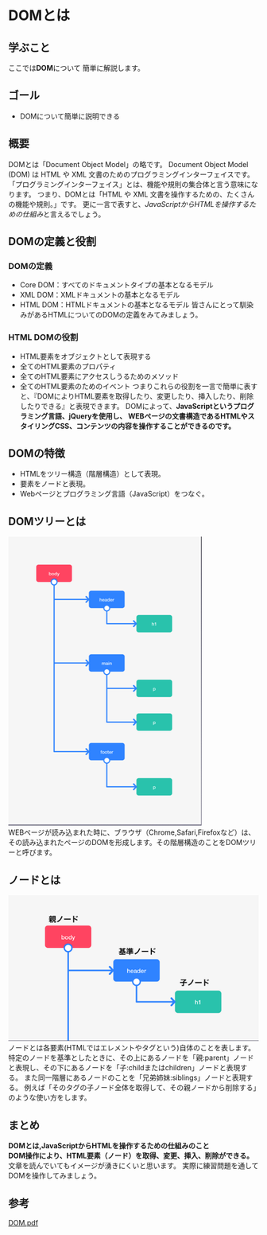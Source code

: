 # DOMとは

## 学ぶこと
ここでは**DOM**について
簡単に解説します。

## ゴール
- DOMについて簡単に説明できる

## 概要
DOMとは「Document Object Model」の略です。
Document Object Model (DOM) は HTML や XML 文書のためのプログラミングインターフェイスです。
「プログラミングインターフェイス」とは、機能や規則の集合体と言う意味になります。
つまり、DOMとは「HTML や XML 文書を操作するための、たくさんの機能や規則。」です。
更に一言で表すと、*JavaScriptからHTMLを操作するための仕組み*と言えるでしょう。

## DOMの定義と役割
### DOMの定義
- Core DOM：すべてのドキュメントタイプの基本となるモデル
- XML DOM：XMLドキュメントの基本となるモデル
- HTML DOM：HTMLドキュメントの基本となるモデル
皆さんにとって馴染みがあるHTMLについてのDOMの定義をみてみましょう。
### HTML DOMの役割
- HTML要素をオブジェクトとして表現する
- 全てのHTML要素のプロパティ
- 全てのHTML要素にアクセスしうるためのメソッド
- 全てのHTML要素のためのイベント
つまりこれらの役割を一言で簡単に表すと、『DOMによりHTML要素を取得したり、変更したり、挿入したり、削除したりできる』と表現できます。
DOMによって、**JavaScriptというプログラミング言語、jQueryを使用し、
WEBページの文書構造であるHTMLやスタイリングCSS、コンテンツの内容を操作することができるのです。**

## DOMの特徴
- HTMLをツリー構造（階層構造）として表現。
- 要素をノードと表現。
- Webページとプログラミング言語（JavaScript）をつなぐ。

## DOMツリーとは
![ロゴ](../01_basic/img/DOM_tree.png)
<br>
WEBページが読み込まれた時に、ブラウザ（Chrome,Safari,Firefoxなど）は、
その読み込まれたページのDOMを形成します。その階層構造のことをDOMツリーと呼びます。


## ノードとは
![ロゴ](../01_basic/img/Node.png)
<br>
ノードとは各要素(HTMLではエレメントやタグという)自体のことを表します。
特定のノードを基準としたときに、その上にあるノードを「親:parent」ノードと表現し、その下にあるノードを「子:childまたはchildren」ノードと表現する。
また同一階層にあるノードのことを「兄弟姉妹:siblings」ノードと表現する。
例えば「そのタグの子ノード全体を取得して、その親ノードから削除する」のような使い方をします。

## まとめ
**DOMとは,JavaScriptからHTMLを操作するための仕組みのこと**
<br>
**DOM操作により、HTML要素（ノード）を取得、変更、挿入、削除ができる。**
<br>
文章を読んでいてもイメージが湧きにくいと思います。
実際に練習問題を通してDOMを操作してみましょう。

## 参考
[DOM.pdf](https://github.com/NexSeed00/document/files/4663465/DOM.pdf)


